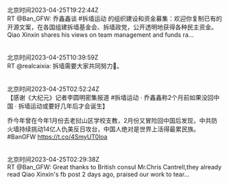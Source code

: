 北京时间2023-04-25T19:22:44Z<br>RT @Ban_GFW: 乔鑫鑫谈 #拆墙运动 的组织建设和资金募集：欢迎你复制已有的开源文案，在各国组建拆墙基金会、拆墙政党，公开透明地获得各种民主资金。
Qiao Xinxin shares his views on team management and funds ra…<br><br><br>北京时间2023-04-25T10:39:59Z<br>RT @realcaixia: 拆墙需要大家共同努力💪。<br><br><br>北京时间2023-04-25T02:52:24Z<br>【感谢《大纪元》记者李圆明密集报道 #拆墙运动 · 乔鑫鑫称2个月前如果没回中国 · 拆墙运动或要好几年后才会诞生】    

乔今年曾在今年1月份去老挝山区学校支教，2月份又冒险回中国后发现，中共防火墙持续挑动14亿人仇美反日攻台，中国人绝对是世界上活得最累民族。
#BanGFW
https://t.co/4SmyUT0loa<br><br><br>北京时间2023-04-25T02:29:38Z<br>RT @Ban_GFW: Great thanks to British consul Mr.Chris Cantrell,they already read Qiao Xinxin's fb post 2 days ago, praised our work to tear…<br><br><br>